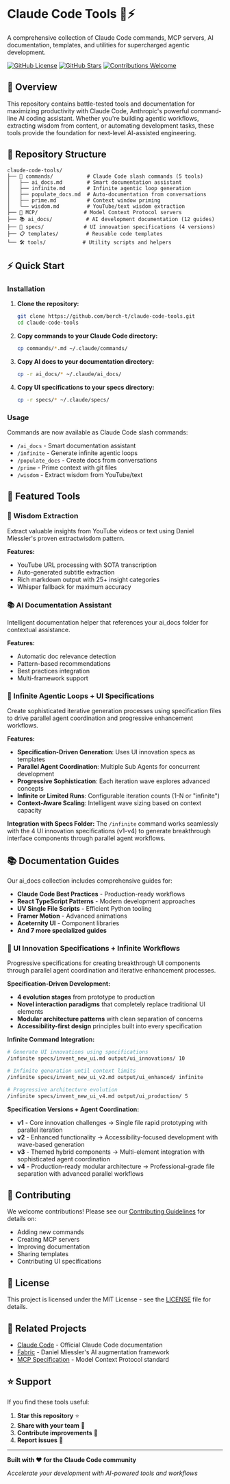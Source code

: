 # Claude Code Tools 🤖⚡

A comprehensive collection of Claude Code commands, MCP servers, AI documentation, templates, and utilities for supercharged agentic development.

[![GitHub License](https://img.shields.io/github/license/berch-t/claude-code-tools)](LICENSE)
[![GitHub Stars](https://img.shields.io/github/stars/berch-t/claude-code-tools)](https://github.com/berch-t/claude-code-tools/stargazers)
[![Contributions Welcome](https://img.shields.io/badge/contributions-welcome-brightgreen.svg)](CONTRIBUTING.md)

## 🚀 Overview

This repository contains battle-tested tools and documentation for maximizing productivity with Claude Code, Anthropic's powerful command-line AI coding assistant. Whether you're building agentic workflows, extracting wisdom from content, or automating development tasks, these tools provide the foundation for next-level AI-assisted engineering.

## 📁 Repository Structure

```
claude-code-tools/
├── 🎯 commands/           # Claude Code slash commands (5 tools)
│   ├── ai_docs.md        # Smart documentation assistant
│   ├── infinite.md       # Infinite agentic loop generation
│   ├── populate_docs.md  # Auto-documentation from conversations
│   ├── prime.md          # Context window priming
│   └── wisdom.md         # YouTube/text wisdom extraction
├── 🔌 MCP/               # Model Context Protocol servers
├── 📚 ai_docs/           # AI development documentation (12 guides)
├── 🎨 specs/             # UI innovation specifications (4 versions)
├── 📋 templates/         # Reusable code templates
└── 🛠️ tools/            # Utility scripts and helpers
```

## ⚡ Quick Start

### Installation

1. **Clone the repository:**
   ```bash
   git clone https://github.com/berch-t/claude-code-tools.git
   cd claude-code-tools
   ```

2. **Copy commands to your Claude Code directory:**
   ```bash
   cp commands/*.md ~/.claude/commands/
   ```

3. **Copy AI docs to your documentation directory:**
   ```bash
   cp -r ai_docs/* ~/.claude/ai_docs/
   ```

4. **Copy UI specifications to your specs directory:**
   ```bash
   cp -r specs/* ~/.claude/specs/
   ```

### Usage

Commands are now available as Claude Code slash commands:

- `/ai_docs` - Smart documentation assistant
- `/infinite` - Generate infinite agentic loops
- `/populate_docs` - Create docs from conversations
- `/prime` - Prime context with git files
- `/wisdom` - Extract wisdom from YouTube/text

## 🎯 Featured Tools

### 🧠 Wisdom Extraction
Extract valuable insights from YouTube videos or text using Daniel Miessler's proven extractwisdom pattern.

**Features:**
- YouTube URL processing with SOTA transcription
- Auto-generated subtitle extraction
- Rich markdown output with 25+ insight categories
- Whisper fallback for maximum accuracy

### 📚 AI Documentation Assistant  
Intelligent documentation helper that references your ai_docs folder for contextual assistance.

**Features:**
- Automatic doc relevance detection
- Pattern-based recommendations
- Best practices integration
- Multi-framework support

### 🔄 Infinite Agentic Loops + UI Specifications
Create sophisticated iterative generation processes using specification files to drive parallel agent coordination and progressive enhancement workflows.

**Features:**
- **Specification-Driven Generation**: Uses UI innovation specs as templates
- **Parallel Agent Coordination**: Multiple Sub Agents for concurrent development
- **Progressive Sophistication**: Each iteration wave explores advanced concepts
- **Infinite or Limited Runs**: Configurable iteration counts (1-N or "infinite")
- **Context-Aware Scaling**: Intelligent wave sizing based on context capacity

**Integration with Specs Folder:**
The `/infinite` command works seamlessly with the 4 UI innovation specifications (v1-v4) to generate breakthrough interface components through parallel agent workflows.

## 📚 Documentation Guides

Our ai_docs collection includes comprehensive guides for:

- **Claude Code Best Practices** - Production-ready workflows
- **React TypeScript Patterns** - Modern development approaches  
- **UV Single File Scripts** - Efficient Python tooling
- **Framer Motion** - Advanced animations
- **Aceternity UI** - Component libraries
- **And 7 more specialized guides**

### 🎨 UI Innovation Specifications + Infinite Workflows
Progressive specifications for creating breakthrough UI components through parallel agent coordination and iterative enhancement processes.

**Specification-Driven Development:**
- **4 evolution stages** from prototype to production
- **Novel interaction paradigms** that completely replace traditional UI elements
- **Modular architecture patterns** with clean separation of concerns
- **Accessibility-first design** principles built into every specification

**Infinite Command Integration:**
```bash
# Generate UI innovations using specifications
/infinite specs/invent_new_ui.md output/ui_innovations/ 10

# Infinite generation until context limits
/infinite specs/invent_new_ui_v2.md output/ui_enhanced/ infinite

# Progressive architecture evolution
/infinite specs/invent_new_ui_v4.md output/ui_production/ 5
```

**Specification Versions + Agent Coordination:**
- **v1** - Core innovation challenges → Single file rapid prototyping with parallel iteration
- **v2** - Enhanced functionality → Accessibility-focused development with wave-based generation
- **v3** - Themed hybrid components → Multi-element integration with sophisticated agent coordination
- **v4** - Production-ready modular architecture → Professional-grade file separation with advanced parallel workflows

## 🤝 Contributing

We welcome contributions! Please see our [Contributing Guidelines](CONTRIBUTING.md) for details on:

- Adding new commands
- Creating MCP servers  
- Improving documentation
- Sharing templates
- Contributing UI specifications

## 📄 License

This project is licensed under the MIT License - see the [LICENSE](LICENSE) file for details.

## 🔗 Related Projects

- [Claude Code](https://docs.anthropic.com/en/docs/claude-code) - Official Claude Code documentation
- [Fabric](https://github.com/danielmiessler/fabric) - Daniel Miessler's AI augmentation framework
- [MCP Specification](https://modelcontextprotocol.io/) - Model Context Protocol standard

## ⭐ Support

If you find these tools useful:

1. **Star this repository** ⭐
2. **Share with your team** 👥  
3. **Contribute improvements** 🚀
4. **Report issues** 🐛

---

**Built with ❤️ for the Claude Code community**

*Accelerate your development with AI-powered tools and workflows*